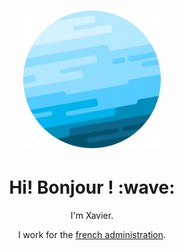 <h1 align="center">
  <img src="https://raw.githubusercontent.com/XavierJp/Ganymede/master/resources/logo/ganymede.svg" width="220px" />
</h1>

<h1 align='center'> Hi! Bonjour ! :wave:</h1>
<p align='center'>
I'm Xavier.
</p>
<p align='center'>I work for the <a href="https://annuaire-entreprises.data.gouv.fr/">french administration</a>.</p>
